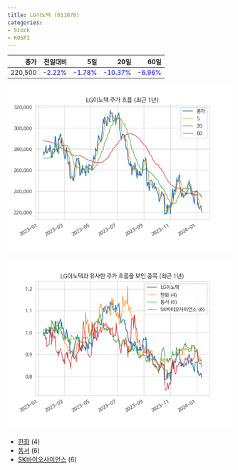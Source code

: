```yaml
---
title: LG이노텍 (011070)
categories:
- Stock
- KOSPI
---
```


|종가|전일대비|5일|20일|60일|
|---:|-------:|--:|---:|---:|
|220,500|<span style="color: blue">-2.22%</span>|<span style="color: blue">-1.78%</span>|<span style="color: blue">-10.37%</span>|<span style="color: blue">-6.96%</span>|


<!-- more -->

![011070](/assets/images/stock/011070.png)

![011070](/assets/images/stock/011070_sim.png)

- [한화](/000880/) (4)
- [동서](/026960/) (6)
- [SK바이오사이언스](//302440/) (6)